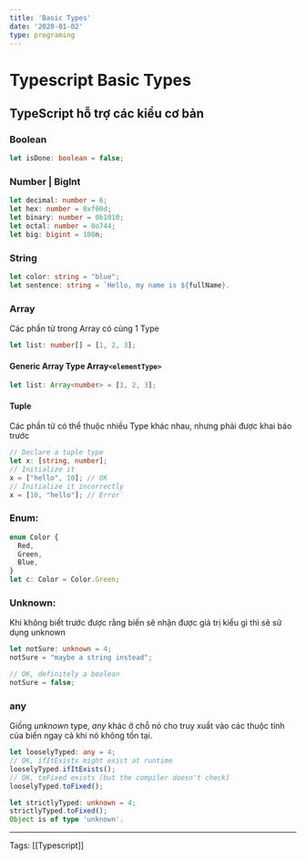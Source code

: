 ```yaml
---
title: 'Basic Types'
date: '2020-01-02'
type: programing 
---
```


# Typescript Basic Types

## TypeScript hỗ trợ các kiểu cơ bản 
### Boolean
```typescript
let isDone: boolean = false;
```
### Number | BigInt 
```typescript
let decimal: number = 6;
let hex: number = 0xf00d;
let binary: number = 0b1010;
let octal: number = 0o744;
let big: bigint = 100n;

```
### String
```typescript
let color: string = "blue";
let sentence: string = `Hello, my name is ${fullName}.
```

### Array
Các phần tử trong Array có cùng 1 Type
```typescript
let list: number[] = [1, 2, 3];
```
#### Generic Array Type Array`<elementType>`

```typescript
let list: Array<number> = [1, 2, 3];
```
#### Tuple
Các phần tử có thể thuộc nhiều Type khác nhau, nhưng phải được khai báo trước
```typescript
// Declare a tuple type
let x: [string, number];
// Initialize it
x = ["hello", 10]; // OK
// Initialize it incorrectly
x = [10, "hello"]; // Error`
```
### Enum: 
```typescript
enum Color {
  Red,
  Green,
  Blue,
}
let c: Color = Color.Green;
```

### Unknown:
Khi không biết trước được rằng biến sẽ nhận được giá trị kiểu gì thì sẽ sử dụng unknown
```typescript
let notSure: unknown = 4;
notSure = "maybe a string instead";

// OK, definitely a boolean
notSure = false;
```
### any
Giống *unknown* type, *any* khác ở chỗ nó cho truy xuất vào các thuộc tính của biến ngay cả khi nó không tồn tại. 
```typescript
let looselyTyped: any = 4;
// OK, ifItExists might exist at runtime
looselyTyped.ifItExists();
// OK, toFixed exists (but the compiler doesn't check)
looselyTyped.toFixed();

let strictlyTyped: unknown = 4;
strictlyTyped.toFixed();
Object is of type 'unknown'.
```


---
Tags: [[Typescript]]